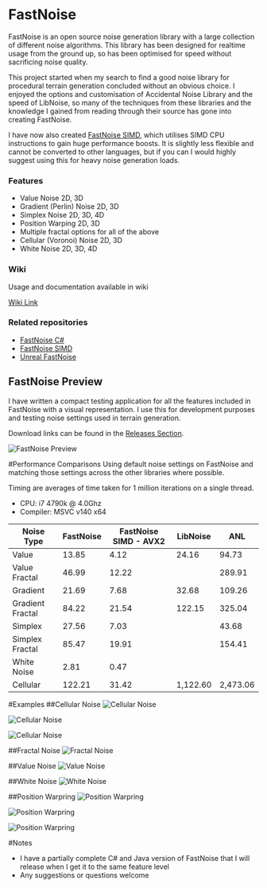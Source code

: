 # FastNoise

FastNoise is an open source noise generation library with a large collection of different noise algorithms. This library has been designed for realtime usage from the ground up, so has been optimised for speed without sacrificing noise quality.

This project started when my search to find a good noise library for procedural terrain generation concluded without an obvious choice. I enjoyed the options and customisation of Accidental Noise Library and the speed of LibNoise, so many of the techniques from these libraries and the knowledge I gained from reading through their source has gone into creating FastNoise.

I have now also created [FastNoise SIMD](https://github.com/Auburns/FastNoiseSIMD), which utilises SIMD CPU instructions to gain huge performance boosts. It is slightly less flexible and cannot be converted to other languages, but if you can I would highly suggest using this for heavy noise generation loads.

### Features
- Value Noise 2D, 3D
- Gradient (Perlin) Noise 2D, 3D
- Simplex Noise 2D, 3D, 4D
- Position Warping 2D, 3D
- Multiple fractal options for all of the above
- Cellular (Voronoi) Noise 2D, 3D
- White Noise 2D, 3D, 4D

### Wiki
Usage and documentation available in wiki

[Wiki Link](https://github.com/Auburns/FastNoise/wiki)

### Related repositories
 - [FastNoise C#](https://github.com/Auburns/FastNoise_CSharp)
 - [FastNoise SIMD](https://github.com/Auburns/FastNoiseSIMD)
 - [Unreal FastNoise](https://github.com/midgen/UnrealFastNoise)

## FastNoise Preview

I have written a compact testing application for all the features included in FastNoise with a visual representation. I use this for development purposes and testing noise settings used in terrain generation.

Download links can be found in the [Releases Section](https://github.com/Auburns/FastNoise/releases).

![FastNoise Preview](http://i.imgur.com/uG7Vepc.png)


#Performance Comparisons
Using default noise settings on FastNoise and matching those settings across the other libraries where possible.

Timing are averages of time taken for 1 million iterations on a single thread.

- CPU: i7 4790k @ 4.0Ghz
- Compiler: MSVC v140 x64

| Noise Type       | FastNoise | FastNoise SIMD - AVX2 | LibNoise | ANL      |
|------------------|-----------|-----------------------|----------|----------|
| Value            | 13.85     | 4.12                  | 24.16    | 94.73    |
| Value Fractal    | 46.99     | 12.22                 |          | 289.91   |
| Gradient         | 21.69     | 7.68                  | 32.68    | 109.26   |
| Gradient Fractal | 84.22     | 21.54                 | 122.15   | 325.04   |
| Simplex          | 27.56     | 7.03                  |          | 43.68    |
| Simplex Fractal  | 85.47     | 19.91                 |          | 154.41   |
| White Noise      | 2.81      | 0.47                  |          |          |
| Cellular         | 122.21    | 31.42                 | 1,122.60 | 2,473.06 |

#Examples
##Cellular Noise
![Cellular Noise](http://i.imgur.com/quAic8M.png)

![Cellular Noise](http://i.imgur.com/gAd9Y2t.png)

![Cellular Noise](http://i.imgur.com/7kJd4fA.png)

##Fractal Noise
![Fractal Noise](http://i.imgur.com/XqSD7eR.png)

##Value Noise
![Value Noise](http://i.imgur.com/X2lbFZR.png)

##White Noise
![White Noise](http://i.imgur.com/QIlYvyQ.png)

##Position Warpring
![Position Warpring](http://i.imgur.com/gOjc1u1.png)

![Position Warpring](http://i.imgur.com/ui045Bk.png)

![Position Warpring](http://i.imgur.com/JICFypT.png)


#Notes

- I have a partially complete C# and Java version of FastNoise that I will release when I get it to the same feature level
- Any suggestions or questions welcome
